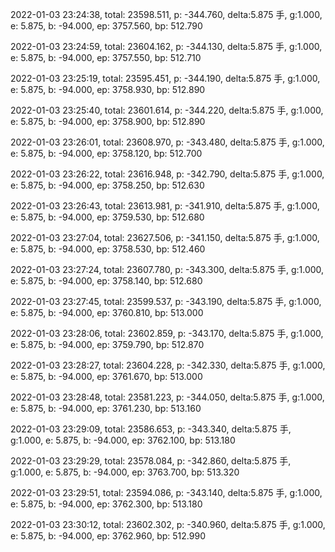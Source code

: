 2022-01-03 23:24:38, total: 23598.511, p: -344.760, delta:5.875 手, g:1.000, e: 5.875, b: -94.000, ep: 3757.560, bp: 512.790

2022-01-03 23:24:59, total: 23604.162, p: -344.130, delta:5.875 手, g:1.000, e: 5.875, b: -94.000, ep: 3757.550, bp: 512.710

2022-01-03 23:25:19, total: 23595.451, p: -344.190, delta:5.875 手, g:1.000, e: 5.875, b: -94.000, ep: 3758.930, bp: 512.890

2022-01-03 23:25:40, total: 23601.614, p: -344.220, delta:5.875 手, g:1.000, e: 5.875, b: -94.000, ep: 3758.900, bp: 512.890

2022-01-03 23:26:01, total: 23608.970, p: -343.480, delta:5.875 手, g:1.000, e: 5.875, b: -94.000, ep: 3758.120, bp: 512.700

2022-01-03 23:26:22, total: 23616.948, p: -342.790, delta:5.875 手, g:1.000, e: 5.875, b: -94.000, ep: 3758.250, bp: 512.630

2022-01-03 23:26:43, total: 23613.981, p: -341.910, delta:5.875 手, g:1.000, e: 5.875, b: -94.000, ep: 3759.530, bp: 512.680

2022-01-03 23:27:04, total: 23627.506, p: -341.150, delta:5.875 手, g:1.000, e: 5.875, b: -94.000, ep: 3758.530, bp: 512.460

2022-01-03 23:27:24, total: 23607.780, p: -343.300, delta:5.875 手, g:1.000, e: 5.875, b: -94.000, ep: 3758.140, bp: 512.680

2022-01-03 23:27:45, total: 23599.537, p: -343.190, delta:5.875 手, g:1.000, e: 5.875, b: -94.000, ep: 3760.810, bp: 513.000

2022-01-03 23:28:06, total: 23602.859, p: -343.170, delta:5.875 手, g:1.000, e: 5.875, b: -94.000, ep: 3759.790, bp: 512.870

2022-01-03 23:28:27, total: 23604.228, p: -342.330, delta:5.875 手, g:1.000, e: 5.875, b: -94.000, ep: 3761.670, bp: 513.000

2022-01-03 23:28:48, total: 23581.223, p: -344.050, delta:5.875 手, g:1.000, e: 5.875, b: -94.000, ep: 3761.230, bp: 513.160

2022-01-03 23:29:09, total: 23586.653, p: -343.340, delta:5.875 手, g:1.000, e: 5.875, b: -94.000, ep: 3762.100, bp: 513.180

2022-01-03 23:29:29, total: 23578.084, p: -342.860, delta:5.875 手, g:1.000, e: 5.875, b: -94.000, ep: 3763.700, bp: 513.320

2022-01-03 23:29:51, total: 23594.086, p: -343.140, delta:5.875 手, g:1.000, e: 5.875, b: -94.000, ep: 3762.300, bp: 513.180

2022-01-03 23:30:12, total: 23602.302, p: -340.960, delta:5.875 手, g:1.000, e: 5.875, b: -94.000, ep: 3762.960, bp: 512.990
